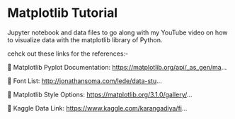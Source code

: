# Matplotlib Tutorial

Jupyter notebook and data files to go along with my YouTube video on how to visualize data with the matplotlib library of Python.

cehck out these links for the references:-

🔗 Matplotlib Pyplot Documentation: https://matplotlib.org/api/_as_gen/ma...

🔗 Font List: http://jonathansoma.com/lede/data-stu...

🔗 Matplotlib Style Options: https://matplotlib.org/3.1.0/gallery/...

🔗 Kaggle Data Link: https://www.kaggle.com/karangadiya/fi...

